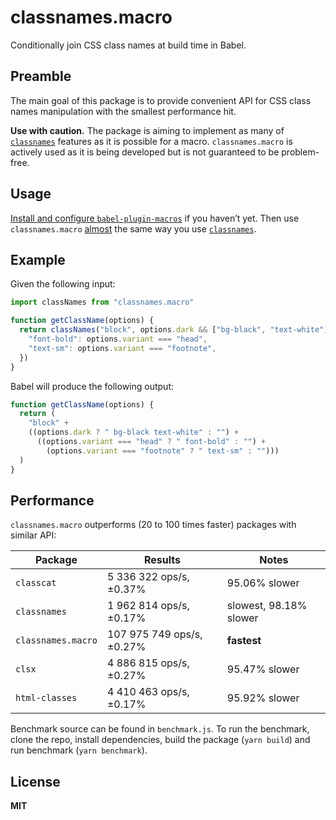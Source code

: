 # classnames.macro

Conditionally join CSS class names at build time in Babel.

## Preamble

The main goal of this package is to provide convenient API for CSS class names manipulation with the smallest performance hit.

**Use with caution.** The package is aiming to implement as many of [`classnames`][classnames] features as it is possible for a macro. `classnames.macro` is actively used as it is being developed but is not guaranteed to be problem-free.

## Usage

[Install and configure `babel-plugin-macros`][babel-plugin-macros] if you haven’t yet. Then use `classnames.macro`
[almost](https://github.com/kinday/classnames.macro/milestone/1) the same way you use [`classnames`][classnames].

## Example

Given the following input:

```js
import classNames from "classnames.macro"

function getClassName(options) {
  return classNames("block", options.dark && ["bg-black", "text-white"], {
    "font-bold": options.variant === "head",
    "text-sm": options.variant === "footnote",
  })
}
```

Babel will produce the following output:

```js
function getClassName(options) {
  return (
    "block" +
    ((options.dark ? " bg-black text-white" : "") +
      ((options.variant === "head" ? " font-bold" : "") +
        (options.variant === "footnote" ? " text-sm" : "")))
  )
}
```

## Performance

`classnames.macro` outperforms (20 to 100 times faster) packages with similar API:

| Package            | Results                   | Notes                  |
| ------------------ | ------------------------- | ---------------------- |
| `classcat`         | 5 336 322 ops/s, ±0.37%   | 95.06% slower          |
| `classnames`       | 1 962 814 ops/s, ±0.17%   | slowest, 98.18% slower |
| `classnames.macro` | 107 975 749 ops/s, ±0.27% | **fastest**            |
| `clsx`             | 4 886 815 ops/s, ±0.27%   | 95.47% slower          |
| `html-classes`     | 4 410 463 ops/s, ±0.17%   | 95.92% slower          |

Benchmark source can be found in `benchmark.js`. To run the benchmark, clone the repo, install dependencies, build the package (`yarn build`) and run benchmark (`yarn benchmark`).

## License

**MIT**

[babel-plugin-macros]: https://github.com/kentcdodds/babel-plugin-macros
[classnames]: https://github.com/JedWatson/classnames
